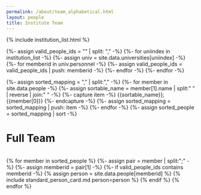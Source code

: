 ```yaml
---
permalink: /about/team_alphabetical.html
layout: people
title: Institute Team
---
```


{% include institution_list.html %}


{%- assign valid_people_ids = "" | split: "," -%}
{%- for uniindex in institution_list -%}
  {%- assign univ = site.data.universities[uniindex] -%}
  {%- for memberid in univ.personnel -%}
    {%- assign valid_people_ids = valid_people_ids | push: memberid -%}
  {%- endfor -%}
{%- endfor -%}


{%- assign sorted_mapping = "," | split:"," -%}
{%- for member in site.data.people -%}
  {%- assign sortable_name = member[1].name | split:" " | reverse | join:" " -%}
  {%- capture item -%}
    {{sortable_name}};{{member[0]}}
  {%- endcapture -%}
  {%- assign sorted_mapping = sorted_mapping | push: item -%}
{%- endfor -%}
{%- assign sorted_people = sorted_mapping | sort -%}

<h1>Full Team</h1><br>

<div class="container-fluid">
<div class="row">
{% for member in sorted_people %}
  {%- assign pair = member | split:";" -%}
  {%- assign memberid = pair[1] -%}
  {%- if valid_people_ids contains memberid -%}
    {% assign person = site.data.people[memberid] %}
    {% include standard_person_card.md person=person %}
  {% endif %}
{% endfor %}
</div>
</div>

